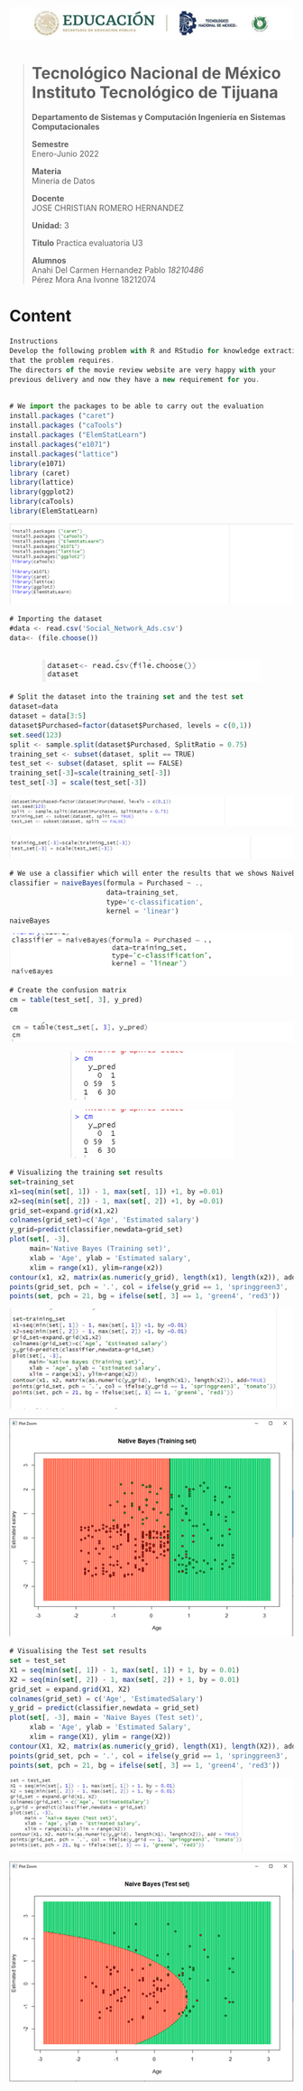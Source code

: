 <p align="center"> 
  <img src="/ImagesU3/TitleU3.jpg" />
</p>

> # Tecnológico Nacional de México Instituto Tecnológico de Tijuana
>
>
> **Departamento de Sistemas y Computación Ingeniería en Sistemas Computacionales**
>
> **Semestre**<br>
> Enero-Junio 2022
>
> **Materia**<br>
> Mineria de Datos
>
> **Docente**<br>
> JOSE CHRISTIAN ROMERO HERNANDEZ
>
> **Unidad:** 3
>
> **Titulo**
> Practica evaluatoria U3
>
> **Alumnos**<br>
> Anahi Del Carmen Hernandez Pablo *18210486* <br>
> Pérez Mora Ana Ivonne  	    18212074


# Content

```js
Instructions
Develop the following problem with R and RStudio for knowledge extraction
that the problem requires.
The directors of the movie review website are very happy with your
previous delivery and now they have a new requirement for you.
```

 

```js

# We import the packages to be able to carry out the evaluation   
install.packages ("caret")  
install.packages ("caTools")  
install.packages ("ElemStatLearn")  
install.packages("e1071")  
install.packages("lattice")  
library(e1071)  
library (caret)  
library(lattice)  
library(ggplot2)  
library(caTools)  
library(ElemStatLearn) 
```
<p align="center"> 
  <img src="/ImagesU3/imq1.png" />
</p>

```js
# Importing the dataset  
#data <- read.csv('Social_Network_Ads.csv')  
data<- (file.choose())    
 
```
<p align="center"> 
  <img src="/ImagesU3/imq2.png" />
</p>



```js
# Split the dataset into the training set and the test set  
dataset=data  
dataset = data[3:5]  
dataset$Purchased=factor(dataset$Purchased, levels = c(0,1))
set.seed(123)    
split <- sample.split(dataset$Purchased, SplitRatio = 0.75)  
training_set <- subset(dataset, split == TRUE)  
test_set <- subset(dataset, split == FALSE)  
training_set[-3]=scale(training_set[-3])  
test_set[-3] = scale(test_set[-3])  
```
<p align="center"> 
  <img src="/ImagesU3/imq3.png" />
</p>

<p align="center"> 
  <img src="/ImagesU3/imq4.png" />
</p>


```js
# We use a classifier which will enter the results that we shows NaiveBayes  
classifier = naiveBayes(formula = Purchased ~ .,    
                        data=training_set,  
                        type='c-classification',  
                        kernel = 'linear')  
naiveBayes  

```
<p align="center"> 
  <img src="/ImagesU3/imq5.png" />
</p>


```js
# Create the confusion matrix  
cm = table(test_set[, 3], y_pred)  
cm  

```
<p align="center"> 
  <img src="/ImagesU3/imq6.png" />
</p>

<p align="center"> 
  <img src="/ImagesU3/imq7.png" />
</p><p align="center"> 
  <img src="/ImagesU3/imq7.png" />
</p>

```js
# Visualizing the training set results  
set=training_set  
x1=seq(min(set[, 1]) - 1, max(set[, 1]) +1, by =0.01)  
x2=seq(min(set[, 2]) - 1, max(set[, 2]) +1, by =0.01)  
grid_set=expand.grid(x1,x2)  
colnames(grid_set)=c('Age', 'Estimated salary')  
y_grid=predict(classifier,newdata=grid_set)  
plot(set[, -3],  
     main='Native Bayes (Training set)',  
     xlab = 'Age', ylab = 'Estimated salary',  
     xlim = range(x1), ylim=range(x2))  
contour(x1, x2, matrix(as.numeric(y_grid), length(x1), length(x2)), add=TRUE)  
points(grid_set, pch = '.', col = ifelse(y_grid == 1, 'springgreen3', 'tomato'))  
points(set, pch = 21, bg = ifelse(set[, 3] == 1, 'green4', 'red3'))  


```

<p align="center"> 
  <img src="/ImagesU3/imq8.png" />
</p>
 
<p align="center"> 
  <img src="/ImagesU3/imq9.png" />
</p>


```js
# Visualising the Test set results  
set = test_set  
X1 = seq(min(set[, 1]) - 1, max(set[, 1]) + 1, by = 0.01)  
X2 = seq(min(set[, 2]) - 1, max(set[, 2]) + 1, by = 0.01)  
grid_set = expand.grid(X1, X2)  
colnames(grid_set) = c('Age', 'EstimatedSalary')  
y_grid = predict(classifier,newdata = grid_set)  
plot(set[, -3], main = 'Naive Bayes (Test set)',  
     xlab = 'Age', ylab = 'Estimated Salary',  
     xlim = range(X1), ylim = range(X2))  
contour(X1, X2, matrix(as.numeric(y_grid), length(X1), length(X2)), add = TRUE)  
points(grid_set, pch = '.', col = ifelse(y_grid == 1, 'springgreen3', 'tomato'))  
points(set, pch = 21, bg = ifelse(set[, 3] == 1, 'green4', 'red3'))  

```

<p align="center"> 
  <img src="/ImagesU3/imq10.png" />
</p>

<p align="center"> 
  <img src="/ImagesU3/imq11.png" />
</p>



